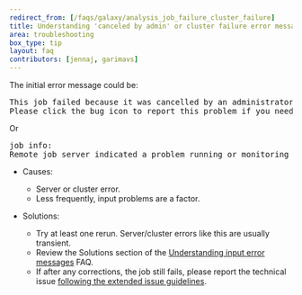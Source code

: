 ```yaml
---
redirect_from: [/faqs/galaxy/analysis_job_failure_cluster_failure]
title: Understanding 'canceled by admin' or cluster failure error messages
area: troubleshooting
box_type: tip
layout: faq
contributors: [jennaj, garimavs]
---
```


The initial error message could be:
<pre>
This job failed because it was cancelled by an administrator.
Please click the bug icon to report this problem if you need help.
</pre>

Or
<pre>
job info:
Remote job server indicated a problem running or monitoring this job.
</pre>

- Causes:
    - Server or cluster error.
    - Less frequently, input problems are a factor.

- Solutions:
    - Try at least one rerun. Server/cluster errors like this are usually transient.
    - Review the Solutions section of the [Understanding input error messages](https://training.galaxyproject.org/training-material/faqs/galaxy/analysis_job_failure_input_problem.html) FAQ.
    - If after any corrections, the job still fails, please report the technical issue [following the extended issue guidelines](https://training.galaxyproject.org/training-material/faqs/galaxy/analysis_reporting_issues.html).
